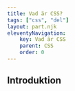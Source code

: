 ```yaml
---
title: Vad är CSS?
tags: ["css", "del"]
layout: part.njk
eleventyNavigation:
    key: Vad är CSS
    parent: CSS
    order: 0
---
```

## Introduktion